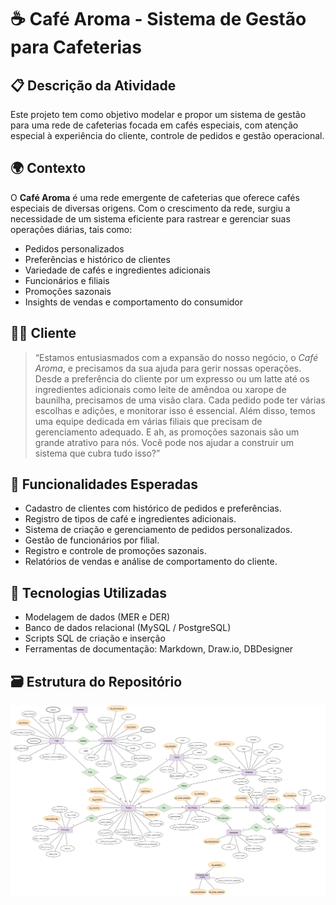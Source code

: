 # ☕ Café Aroma - Sistema de Gestão para Cafeterias

## 📋 Descrição da Atividade

Este projeto tem como objetivo modelar e propor um sistema de gestão para uma rede de cafeterias focada em cafés especiais, com atenção especial à experiência do cliente, controle de pedidos e gestão operacional.

## 🌍 Contexto

O **Café Aroma** é uma rede emergente de cafeterias que oferece cafés especiais de diversas origens. Com o crescimento da rede, surgiu a necessidade de um sistema eficiente para rastrear e gerenciar suas operações diárias, tais como:

- Pedidos personalizados
- Preferências e histórico de clientes
- Variedade de cafés e ingredientes adicionais
- Funcionários e filiais
- Promoções sazonais
- Insights de vendas e comportamento do consumidor

## 🧑‍💼 Cliente

> “Estamos entusiasmados com a expansão do nosso negócio, o *Café Aroma*, e precisamos da sua ajuda para gerir nossas operações. Desde a preferência do cliente por um expresso ou um latte até os ingredientes adicionais como leite de amêndoa ou xarope de baunilha, precisamos de uma visão clara. Cada pedido pode ter várias escolhas e adições, e monitorar isso é essencial. Além disso, temos uma equipe dedicada em várias filiais que precisam de gerenciamento adequado. E ah, as promoções sazonais são um grande atrativo para nós. Você pode nos ajudar a construir um sistema que cubra tudo isso?”

## 🧩 Funcionalidades Esperadas

- Cadastro de clientes com histórico de pedidos e preferências.
- Registro de tipos de café e ingredientes adicionais.
- Sistema de criação e gerenciamento de pedidos personalizados.
- Gestão de funcionários por filial.
- Registro e controle de promoções sazonais.
- Relatórios de vendas e análise de comportamento do cliente.

## 🧱 Tecnologias Utilizadas

- Modelagem de dados (MER e DER)
- Banco de dados relacional (MySQL / PostgreSQL)
- Scripts SQL de criação e inserção
- Ferramentas de documentação: Markdown, Draw.io, DBDesigner

## 🗃️ Estrutura do Repositório



![](https://github.com/leoarcabold/projeto_cafeteria/blob/main/img/der_cafe_aroma.png)

